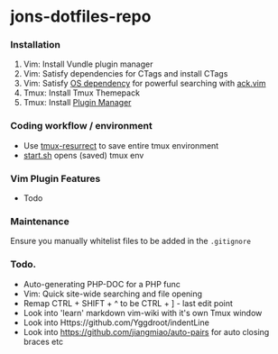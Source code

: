 # jons-dotfiles-repo

### Installation

1. Vim: Install Vundle plugin manager
2. Vim: Satisfy dependencies for CTags and install CTags
3. Vim: Satisfy [OS dependency](https://github.com/ggreer/the_silver_searcher) for powerful searching with [ack.vim](https://github.com/mileszs/ack.vim)
4. Tmux: Install Tmux Themepack
5. Tmux: Install [Plugin Manager](https://github.com/tmux-plugins/tpm)

### Coding workflow / environment

* Use [tmux-resurrect](https://github.com/tmux-plugins/tmux-resurrect) to save entire tmux environment
* [start.sh](start.sh) opens (saved) tmux env

### Vim Plugin Features
* Todo

### Maintenance

Ensure you manually whitelist files to be added in the `.gitignore`

### Todo.

* Auto-generating PHP-DOC for a PHP func
* Vim: Quick site-wide searching and file opening
* Remap CTRL + SHIFT + ^ to be CTRL + ] - last edit point
* Look into 'learn' markdown vim-wiki with it's own Tmux window
* Look into Https://github.com/Yggdroot/indentLine
* Look into https://github.com/jiangmiao/auto-pairs for auto closing braces etc

